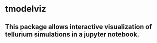 # tmodelviz
## This package allows interactive visualization of tellurium simulations in a jupyter notebook. 

